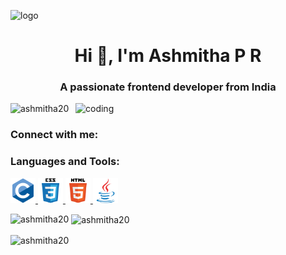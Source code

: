![logo](https://github.com/ashmitha20/ashmitha20/blob/main/ASHMITHA%20P%20R.png)
<h1 align="center">Hi 👋, I'm Ashmitha P R</h1>
<h3 align="center">A passionate frontend developer from India</h3>
<img align="right" alt="coding" width=400px src="https://github.com/ashmitha20/ashmitha20/assets/132273348/23458a96-5e6e-45ad-94c8-c12c81c8a209">
<p align="left"> <img src="https://komarev.com/ghpvc/?username=ashmitha20&label=Profile%20views&color=0e75b6&style=flat" alt="ashmitha20" /> </p>

<h3 align="left">Connect with me:<a href="https://www.linkedin.com/in/ashmithapr/"></a></h3>
<p align="left">
</p>

<h3 align="left">Languages and Tools:</h3>
<p align="left"> <a href="https://www.cprogramming.com/" target="_blank" rel="noreferrer"> <img src="https://raw.githubusercontent.com/devicons/devicon/master/icons/c/c-original.svg" alt="c" width="40" height="40"/> </a> <a href="https://www.w3schools.com/css/" target="_blank" rel="noreferrer"> <img src="https://raw.githubusercontent.com/devicons/devicon/master/icons/css3/css3-original-wordmark.svg" alt="css3" width="40" height="40"/> </a> <a href="https://www.w3.org/html/" target="_blank" rel="noreferrer"> <img src="https://raw.githubusercontent.com/devicons/devicon/master/icons/html5/html5-original-wordmark.svg" alt="html5" width="40" height="40"/> </a> <a href="https://www.java.com" target="_blank" rel="noreferrer"> <img src="https://raw.githubusercontent.com/devicons/devicon/master/icons/java/java-original.svg" alt="java" width="40" height="40"/> </a> </p>

<p><img align="left" src="https://github-readme-stats.vercel.app/api/top-langs?username=ashmitha20&show_icons=true&locale=en&layout=compact" alt="ashmitha20" /></p>

<p>&nbsp;<img align="center" src="https://github-readme-stats.vercel.app/api?username=ashmitha20&show_icons=true&locale=en" alt="ashmitha20" /></p>

<p><img align="center" src="https://github-readme-streak-stats.herokuapp.com/?user=ashmitha20&" alt="ashmitha20" /></p>

